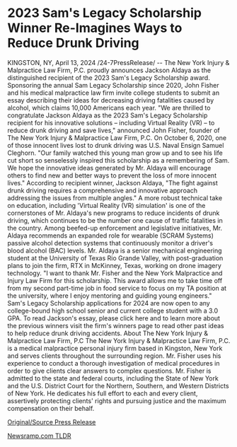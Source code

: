 # 2023 Sam's Legacy Scholarship Winner Re-Imagines Ways to Reduce Drunk Driving

KINGSTON, NY, April 13, 2024 /24-7PressRelease/ -- The New York Injury & Malpractice Law Firm, P.C. proudly announces Jackson Aldaya as the distinguished recipient of the 2023 Sam's Legacy Scholarship award. Sponsoring the annual Sam Legacy Scholarship since 2020, John Fisher and his medical malpractice law firm invite college students to submit an essay describing their ideas for decreasing driving fatalities caused by alcohol, which claims 10,000 Americans each year.  "We are thrilled to congratulate Jackson Aldaya as the 2023 Sam's Legacy Scholarship recipient for his innovative solutions – including Virtual Reality (VR) – to reduce drunk driving and save lives," announced John Fisher, founder of The New York Injury & Malpractice Law Firm, P.C.   On October 6, 2020, one of those innocent lives lost to drunk driving was U.S. Naval Ensign Samuel Cleghorn. "Our family watched this young man grow up and to see his life cut short so senselessly inspired this scholarship as a remembering of Sam. We hope the innovative ideas generated by Mr. Aldaya will encourage others to find new and better ways to prevent the loss of more innocent lives."   According to recipient winner, Jackson Aldaya, "The fight against drunk driving requires a comprehensive and innovative approach addressing the issues from multiple angles."   A more robust technical take on education, including 'Virtual Reality (VR) simulation' is one of the cornerstones of Mr. Aldaya's new programs to reduce incidents of drunk driving, which continues to be the number one cause of traffic fatalities in the country. Among beefed-up enforcement and legislative initiatives, Mr. Aldaya recommends an expanded role for wearable (SCRAM Systems) passive alcohol detection systems that continuously monitor a driver's blood alcohol (BAC) levels.   Mr. Aldaya is a senior mechanical engineering student at the University of Texas Rio Grande Valley, with post-graduation plans to join the firm, RTX in McKinney, Texas, working on drone imagery technology.  "I want to thank Mr. Fisher and the New York Malpractice and Injury Law Firm for this scholarship. This award allows me to take time off from my second part-time job in food service to focus on my TA position at the university, where I enjoy mentoring and guiding young engineers."  Sam's Legacy Scholarship applications for 2024 are now open to any college-bound high school senior and current college student with a 3.0 GPA.   To read Jackson's essay, please click here and to learn more about the previous winners visit the firm's winners page to read other past ideas to help reduce drunk driving accidents.  About The New York Injury & Malpractice Law Firm, P.C The New York Injury & Malpractice Law Firm, P.C. is a medical malpractice personal injury firm based in Kingston, New York and serves clients throughout the surrounding region. Mr. Fisher uses his experience to conduct a thorough investigation of medical procedures in order to give clients clear answers to complex questions. Mr. Fisher is admitted to the state and federal courts, including the State of New York and the U.S. District Court for the Northern, Southern, and Western Districts of New York. He dedicates his full effort to each and every client, assertively protecting clients' rights and pursuing justice and the maximum compensation on their behalf. 

[Original/Source Press Release](https://www.24-7pressrelease.com/press-release/510028/2023-sams-legacy-scholarship-winner-re-imagines-ways-to-reduce-drunk-driving) 

[Newsramp.com TLDR](https://newsramp.com/None) 
